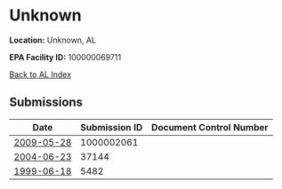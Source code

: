 # Unknown

**Location:** Unknown, AL

**EPA Facility ID:** 100000069711

[Back to AL Index](../../index.md)

## Submissions

| Date | Submission ID | Document Control Number |
|------|--------------|-------------------------|
| [2009-05-28](submissions/1000002061.md) | 1000002061 |  |
| [2004-06-23](submissions/37144.md) | 37144 |  |
| [1999-06-18](submissions/5482.md) | 5482 |  |
